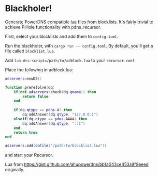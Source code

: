 # Blackholer!

Generate PowerDNS compatible lua files from blocklists.
It's fairly trivial to achieve PiHole functionality with pdns_recursor.

First, select your blocklists and add them to `config.toml`.

Run the blackholer, with `cargo run -- config.toml`. By default, you'll get a file called `blocklist.lua`.

Add `lua-dns-script=/path/to/adblock.lua` to your `recursor.conf`.

Place the following in adblock.lua:
```lua
adservers=newDS()

function preresolve(dq)
	if(not adservers:check(dq.qname)) then
		return false
	end
	
	if(dq.qtype == pdns.A) then
		dq:addAnswer(dq.qtype, "127.0.0.1")
	elseif(dq.qtype == pdns.AAAA) then
		dq:addAnswer(dq.qtype, "::1")
	end
	return true
end

adservers:add(dofile("/path/to/blocklist.lua"))
```
and start your Recursor.

Lua from https://gist.github.com/ahupowerdns/bb1a043ce453a9f9eeed originally.

